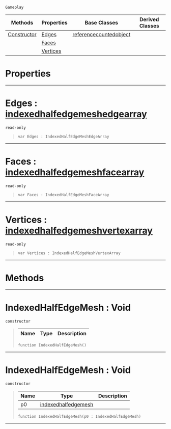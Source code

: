  `Gameplay`

|Methods|Properties|Base Classes|Derived Classes|
|---|---|---|---|
|[ Constructor](https://github.com/dragonCASTjosh/PlasmaDocs/blob/master/code_reference/class_reference/indexedhalfedgemesh.markdown#indexedhalfedgemesh-void)|[ Edges](https://github.com/dragonCASTjosh/PlasmaDocs/blob/master/code_reference/class_reference/indexedhalfedgemesh.markdown#edges-plasma-engine-docume)|[referencecountedobject](https://github.com/dragonCASTjosh/PlasmaDocs/blob/master/code_reference/class_reference/referencecountedobject.markdown)| |
| |[ Faces](https://github.com/dragonCASTjosh/PlasmaDocs/blob/master/code_reference/class_reference/indexedhalfedgemesh.markdown#faces-plasma-engine-docume)| | |
| |[ Vertices](https://github.com/dragonCASTjosh/PlasmaDocs/blob/master/code_reference/class_reference/indexedhalfedgemesh.markdown#vertices-plasma-engine-doc)| | |


 #  Properties


---  
 #  Edges : [indexedhalfedgemeshedgearray](https://github.com/dragonCASTjosh/PlasmaDocs/blob/master/code_reference/class_reference/indexedhalfedgemeshedgearray.markdown)

 `read-only`

> 
> ``` lang=cpp, name=Lightning
> var Edges : IndexedHalfEdgeMeshEdgeArray


---  
 #  Faces : [indexedhalfedgemeshfacearray](https://github.com/dragonCASTjosh/PlasmaDocs/blob/master/code_reference/class_reference/indexedhalfedgemeshfacearray.markdown)

 `read-only`

> 
> ``` lang=cpp, name=Lightning
> var Faces : IndexedHalfEdgeMeshFaceArray


---  
 #  Vertices : [indexedhalfedgemeshvertexarray](https://github.com/dragonCASTjosh/PlasmaDocs/blob/master/code_reference/class_reference/indexedhalfedgemeshvertexarray.markdown)

 `read-only`

> 
> ``` lang=cpp, name=Lightning
> var Vertices : IndexedHalfEdgeMeshVertexArray


---  
 #  Methods


---  
 #  IndexedHalfEdgeMesh : Void

 `constructor`

> 
> |Name|Type|Description|
> |---|---|---|
> ``` lang=cpp, name=Lightning
> function IndexedHalfEdgeMesh()
> ``` 


---  
 #  IndexedHalfEdgeMesh : Void

 `constructor`

> 
> |Name|Type|Description|
> |---|---|---|
> |p0|[indexedhalfedgemesh](https://github.com/dragonCASTjosh/PlasmaDocs/blob/master/code_reference/class_reference/indexedhalfedgemesh.markdown)| |
> ``` lang=cpp, name=Lightning
> function IndexedHalfEdgeMesh(p0 : IndexedHalfEdgeMesh)
> ``` 


---  
 

 